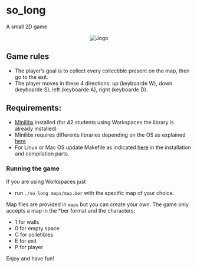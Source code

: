 # so_long

A small 2D game

<div align="center">
<img alt = "Jogo" src = "https://media.giphy.com/media/eL9hzVpDFWVjCdL3PS/giphy.gif">
</div>

## Game rules

* The player’s goal is to collect every collectible present on the map, then go to the exit.
* The player moves in these 4 directions: up (keyboarde W), down (keyboarde S), left (keyboarde A), right (keyboarde D).

## Requirements:
* [Minilibx](https://github.com/42sp/minilibx-linux) installed (for 42 students using Workspaces the library is already installed)
* Minilibx requires differents libraries depending on the OS as explained [here](https://harm-smits.github.io/42docs/libs/minilibx/getting_started.html)
* For Linux or Mac OS update Makefile as indicated [here](https://harm-smits.github.io/42docs/libs/minilibx/getting_started.html) in the installation and compilation parts.

### Running the game

If you are using Workspaces just
* run ```./so_long maps/map.ber``` with the specific map of your choice.

Map files are provided in ``maps`` but you can create your own. 
The game only accepts a map in the \*ber format and the characters:
* 1 for walls
* 0 for empty space
* C for colletibles
* E for exit
* P for player

Enjoy and have fun!

